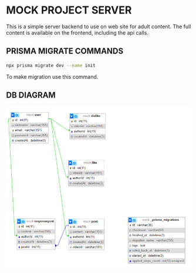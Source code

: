 # MOCK PROJECT SERVER

This is a simple server backend to use on web site for adult content. The full content is available on the frontend, including the api calls.

## PRISMA MIGRATE COMMANDS

```bash
npx prisma migrate dev --name init
```

To make migration use this command.

## DB DIAGRAM

![alt text](image.png)



